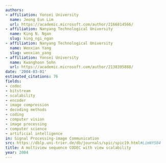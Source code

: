 ```yaml
---
authors:
- affiliation: Yonsei University
  name: Jeong Eun Lim
  url: https://academic.microsoft.com/author/2166814566/
- affiliation: Nanyang Technological University
  name: King N. Ngan
  slug: king_ngi_ngan
- affiliation: Nanyang Technological University
  name: Wenxian Yang
  slug: wenxian_yang
- affiliation: Yonsei University
  name: Kwanghoon Sohn
  url: https://academic.microsoft.com/author/2138395888/
date: '2004-03-01'
estimated_citations: 76
fields:
- codec
- bitstream
- scalability
- encoder
- image compression
- decoding methods
- coding
- computer vision
- image processing
- computer science
- artificial intelligence
in: Signal Processing-image Communication
src: https://dblp.uni-trier.de/db/journals/spic/spic19.html#LimNYS04
title: A multiview sequence CODEC with view scalability
year: 2004
---
```

